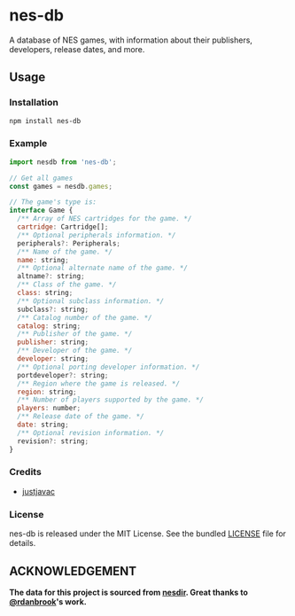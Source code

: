 # nes-db

A database of NES games, with information about their publishers, developers,
release dates, and more.

## Usage

### Installation

```bash
npm install nes-db
```

### Example

```js
import nesdb from 'nes-db';

// Get all games
const games = nesdb.games;

// The game's type is:
interface Game {
  /** Array of NES cartridges for the game. */
  cartridge: Cartridge[];
  /** Optional peripherals information. */
  peripherals?: Peripherals;
  /** Name of the game. */
  name: string;
  /** Optional alternate name of the game. */
  altname?: string;
  /** Class of the game. */
  class: string;
  /** Optional subclass information. */
  subclass?: string;
  /** Catalog number of the game. */
  catalog: string;
  /** Publisher of the game. */
  publisher: string;
  /** Developer of the game. */
  developer: string;
  /** Optional porting developer information. */
  portdeveloper?: string;
  /** Region where the game is released. */
  region: string;
  /** Number of players supported by the game. */
  players: number;
  /** Release date of the game. */
  date: string;
  /** Optional revision information. */
  revision?: string;
}
```

### Credits

- [justjavac](https://github.com/justjavac)

### License

nes-db is released under the MIT License. See the bundled [LICENSE](./LICENSE)
file for details.

## ACKNOWLEDGEMENT

**The data for this project is sourced from [nesdir](https://github.com/nesdir/nesdir/blob/master/cartdb.xml). Great thanks to
[@rdanbrook](https://github.com/rdanbrook)'s work.**
